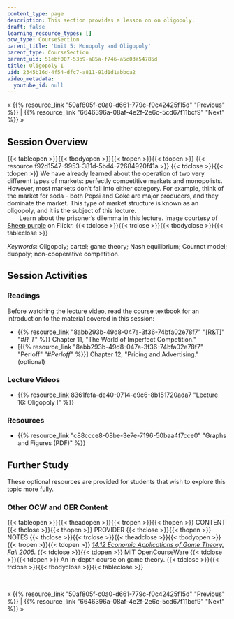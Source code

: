 ```yaml
---
content_type: page
description: This section provides a lesson on on oligopoly.
draft: false
learning_resource_types: []
ocw_type: CourseSection
parent_title: 'Unit 5: Monopoly and Oligopoly'
parent_type: CourseSection
parent_uid: 51ebf007-53b9-a85a-f746-a5c03a54785d
title: Oligopoly I
uid: 2345b16d-4f54-dfc7-a811-91d1d1abbca2
video_metadata:
  youtube_id: null
---
```

« {{% resource_link "50af805f-c0a0-d661-779c-f0c42425f15d" "Previous" %}} | {{% resource_link "6646396a-08af-4e2f-2e6c-5cd67f11bcf9" "Next" %}} »

## Session Overview

{{< tableopen >}}{{< tbodyopen >}}{{< tropen >}}{{< tdopen >}}
{{< resource f92d1547-9953-381d-5bd4-72684920f41a >}}
{{< tdclose >}}{{< tdopen >}}
We have already learned about the operation of two very different types of markets: perfectly competitive markets and monopolists. However, most markets don’t fall into either category. For example, think of the market for soda - both Pepsi and Coke are major producers, and they dominate the market. This type of market structure is known as an oligopoly, and it is the subject of this lecture.  
       Learn about the prisoner’s dilemma in this lecture. Image courtesy of [Sheep purple](http://www.flickr.com/photos/sheeppurple/2665016444/) on Flickr.
{{< tdclose >}}{{< trclose >}}{{< tbodyclose >}}{{< tableclose >}}

*Keywords*: Oligopoly; cartel; game theory; Nash equilibrium; Cournot model; duopoly; non-cooperative competition.

## Session Activities

### Readings

Before watching the lecture video, read the course textbook for an introduction to the material covered in this session:

- {{% resource_link "8abb293b-49d8-047a-3f36-74bfa02e78f7" "\[R&T\]" "#_R_T_" %}} Chapter 11, "The World of Imperfect Competition."
- \[{{% resource_link "8abb293b-49d8-047a-3f36-74bfa02e78f7" "Perloff" "#_Perloff_" %}}\] Chapter 12, "Pricing and Advertising." (optional)

### Lecture Videos

- {{% resource_link 8361fefa-de40-0714-e9c6-8b151720ada7 "Lecture 16: Oligopoly I" %}}

### Resources

- {{% resource_link "c88ccce8-08be-3e7e-7196-50baa4f7cce0" "Graphs and Figures (PDF)" %}}

## Further Study

These optional resources are provided for students that wish to explore this topic more fully.

### Other OCW and OER Content

{{< tableopen >}}{{< theadopen >}}{{< tropen >}}{{< thopen >}}
CONTENT
{{< thclose >}}{{< thopen >}}
PROVIDER
{{< thclose >}}{{< thopen >}}
NOTES
{{< thclose >}}{{< trclose >}}{{< theadclose >}}{{< tbodyopen >}}{{< tropen >}}{{< tdopen >}}
[*14.12 Economic Applications of Game Theory, Fall 2005*](./resolveuid/9c8d2d880e3431a1471f558c9bb0b5ef)*.*
{{< tdclose >}}{{< tdopen >}}
MIT OpenCourseWare
{{< tdclose >}}{{< tdopen >}}
An in-depth course on game theory.
{{< tdclose >}}{{< trclose >}}{{< tbodyclose >}}{{< tableclose >}}

 

« {{% resource_link "50af805f-c0a0-d661-779c-f0c42425f15d" "Previous" %}} | {{% resource_link "6646396a-08af-4e2f-2e6c-5cd67f11bcf9" "Next" %}} »